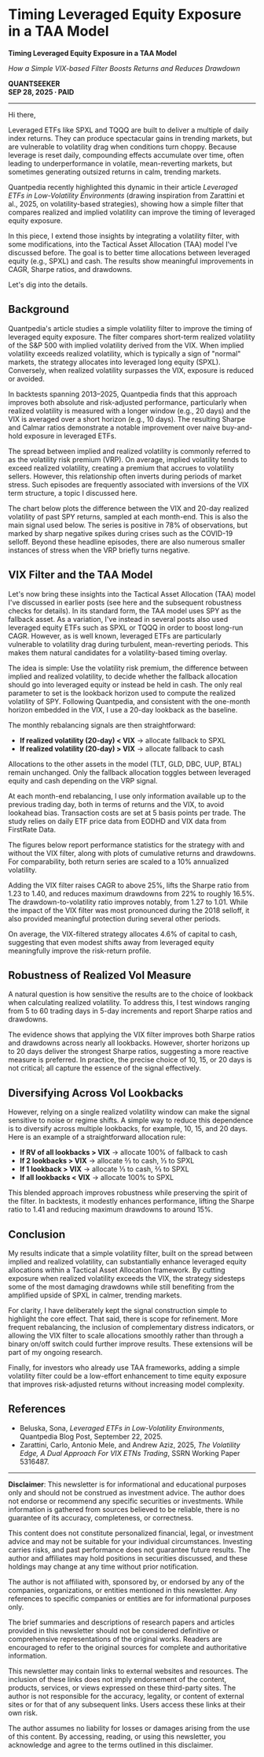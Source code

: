 # Timing Leveraged Equity Exposure in a TAA Model

**Timing Leveraged Equity Exposure in a TAA Model**

*How a Simple VIX-based Filter Boosts Returns and Reduces Drawdown*

**QUANTSEEKER**  
**SEP 28, 2025 ∙ PAID**

---

Hi there,

Leveraged ETFs like SPXL and TQQQ are built to deliver a multiple of daily index returns. They can produce spectacular gains in trending markets, but are vulnerable to volatility drag when conditions turn choppy. Because leverage is reset daily, compounding effects accumulate over time, often leading to underperformance in volatile, mean-reverting markets, but sometimes generating outsized returns in calm, trending markets.

Quantpedia recently highlighted this dynamic in their article *Leveraged ETFs in Low-Volatility Environments* (drawing inspiration from Zarattini et al., 2025, on volatility-based strategies), showing how a simple filter that compares realized and implied volatility can improve the timing of leveraged equity exposure.

In this piece, I extend those insights by integrating a volatility filter, with some modifications, into the Tactical Asset Allocation (TAA) model I've discussed before. The goal is to better time allocations between leveraged equity (e.g., SPXL) and cash. The results show meaningful improvements in CAGR, Sharpe ratios, and drawdowns.

Let's dig into the details.

## Background

Quantpedia's article studies a simple volatility filter to improve the timing of leveraged equity exposure. The filter compares short-term realized volatility of the S&P 500 with implied volatility derived from the VIX. When implied volatility exceeds realized volatility, which is typically a sign of "normal" markets, the strategy allocates into leveraged long equity (SPXL). Conversely, when realized volatility surpasses the VIX, exposure is reduced or avoided.

In backtests spanning 2013–2025, Quantpedia finds that this approach improves both absolute and risk-adjusted performance, particularly when realized volatility is measured with a longer window (e.g., 20 days) and the VIX is averaged over a short horizon (e.g., 10 days). The resulting Sharpe and Calmar ratios demonstrate a notable improvement over naive buy-and-hold exposure in leveraged ETFs.

The spread between implied and realized volatility is commonly referred to as the volatility risk premium (VRP). On average, implied volatility tends to exceed realized volatility, creating a premium that accrues to volatility sellers. However, this relationship often inverts during periods of market stress. Such episodes are frequently associated with inversions of the VIX term structure, a topic I discussed here.

The chart below plots the difference between the VIX and 20-day realized volatility of past SPY returns, sampled at each month-end. This is also the main signal used below. The series is positive in 78% of observations, but marked by sharp negative spikes during crises such as the COVID-19 selloff. Beyond these headline episodes, there are also numerous smaller instances of stress when the VRP briefly turns negative.

## VIX Filter and the TAA Model

Let's now bring these insights into the Tactical Asset Allocation (TAA) model I've discussed in earlier posts (see here and the subsequent robustness checks for details). In its standard form, the TAA model uses SPY as the fallback asset. As a variation, I've instead in several posts also used leveraged equity ETFs such as SPXL or TQQQ in order to boost long-run CAGR. However, as is well known, leveraged ETFs are particularly vulnerable to volatility drag during turbulent, mean-reverting periods. This makes them natural candidates for a volatility-based timing overlay.

The idea is simple: Use the volatility risk premium, the difference between implied and realized volatility, to decide whether the fallback allocation should go into leveraged equity or instead be held in cash. The only real parameter to set is the lookback horizon used to compute the realized volatility of SPY. Following Quantpedia, and consistent with the one-month horizon embedded in the VIX, I use a 20-day lookback as the baseline.

The monthly rebalancing signals are then straightforward:

- **If realized volatility (20-day) < VIX** → allocate fallback to SPXL
- **If realized volatility (20-day) > VIX** → allocate fallback to cash

Allocations to the other assets in the model (TLT, GLD, DBC, UUP, BTAL) remain unchanged. Only the fallback allocation toggles between leveraged equity and cash depending on the VRP signal.

At each month-end rebalancing, I use only information available up to the previous trading day, both in terms of returns and the VIX, to avoid lookahead bias. Transaction costs are set at 5 basis points per trade. The study relies on daily ETF price data from EODHD and VIX data from FirstRate Data.

The figures below report performance statistics for the strategy with and without the VIX filter, along with plots of cumulative returns and drawdowns. For comparability, both return series are scaled to a 10% annualized volatility.

Adding the VIX filter raises CAGR to above 25%, lifts the Sharpe ratio from 1.23 to 1.40, and reduces maximum drawdowns from 22% to roughly 16.5%. The drawdown-to-volatility ratio improves notably, from 1.27 to 1.01. While the impact of the VIX filter was most pronounced during the 2018 selloff, it also provided meaningful protection during several other periods.

On average, the VIX-filtered strategy allocates 4.6% of capital to cash, suggesting that even modest shifts away from leveraged equity meaningfully improve the risk-return profile.

## Robustness of Realized Vol Measure

A natural question is how sensitive the results are to the choice of lookback when calculating realized volatility. To address this, I test windows ranging from 5 to 60 trading days in 5-day increments and report Sharpe ratios and drawdowns.

The evidence shows that applying the VIX filter improves both Sharpe ratios and drawdowns across nearly all lookbacks. However, shorter horizons up to 20 days deliver the strongest Sharpe ratios, suggesting a more reactive measure is preferred. In practice, the precise choice of 10, 15, or 20 days is not critical; all capture the essence of the signal effectively.

## Diversifying Across Vol Lookbacks

However, relying on a single realized volatility window can make the signal sensitive to noise or regime shifts. A simple way to reduce this dependence is to diversify across multiple lookbacks, for example, 10, 15, and 20 days. Here is an example of a straightforward allocation rule:

- **If RV of all lookbacks > VIX** → allocate 100% of fallback to cash
- **If 2 lookbacks > VIX** → allocate ⅔ to cash, ⅓ to SPXL
- **If 1 lookback > VIX** → allocate ⅓ to cash, ⅔ to SPXL
- **If all lookbacks < VIX** → allocate 100% to SPXL

This blended approach improves robustness while preserving the spirit of the filter. In backtests, it modestly enhances performance, lifting the Sharpe ratio to 1.41 and reducing maximum drawdowns to around 15%.

## Conclusion

My results indicate that a simple volatility filter, built on the spread between implied and realized volatility, can substantially enhance leveraged equity allocations within a Tactical Asset Allocation framework. By cutting exposure when realized volatility exceeds the VIX, the strategy sidesteps some of the most damaging drawdowns while still benefiting from the amplified upside of SPXL in calmer, trending markets.

For clarity, I have deliberately kept the signal construction simple to highlight the core effect. That said, there is scope for refinement. More frequent rebalancing, the inclusion of complementary distress indicators, or allowing the VIX filter to scale allocations smoothly rather than through a binary on/off switch could further improve results. These extensions will be part of my ongoing research.

Finally, for investors who already use TAA frameworks, adding a simple volatility filter could be a low-effort enhancement to time equity exposure that improves risk-adjusted returns without increasing model complexity.

## References

- Beluska, Sona, *Leveraged ETFs in Low-Volatility Environments*, Quantpedia Blog Post, September 22, 2025.
- Zarattini, Carlo, Antonio Mele, and Andrew Aziz, 2025, *The Volatility Edge, A Dual Approach For VIX ETNs Trading*, SSRN Working Paper 5316487.

---

**Disclaimer**: This newsletter is for informational and educational purposes only and should not be construed as investment advice. The author does not endorse or recommend any specific securities or investments. While information is gathered from sources believed to be reliable, there is no guarantee of its accuracy, completeness, or correctness.

This content does not constitute personalized financial, legal, or investment advice and may not be suitable for your individual circumstances. Investing carries risks, and past performance does not guarantee future results. The author and affiliates may hold positions in securities discussed, and these holdings may change at any time without prior notification.

The author is not affiliated with, sponsored by, or endorsed by any of the companies, organizations, or entities mentioned in this newsletter. Any references to specific companies or entities are for informational purposes only.

The brief summaries and descriptions of research papers and articles provided in this newsletter should not be considered definitive or comprehensive representations of the original works. Readers are encouraged to refer to the original sources for complete and authoritative information.

This newsletter may contain links to external websites and resources. The inclusion of these links does not imply endorsement of the content, products, services, or views expressed on these third-party sites. The author is not responsible for the accuracy, legality, or content of external sites or for that of any subsequent links. Users access these links at their own risk.

The author assumes no liability for losses or damages arising from the use of this content. By accessing, reading, or using this newsletter, you acknowledge and agree to the terms outlined in this disclaimer.



